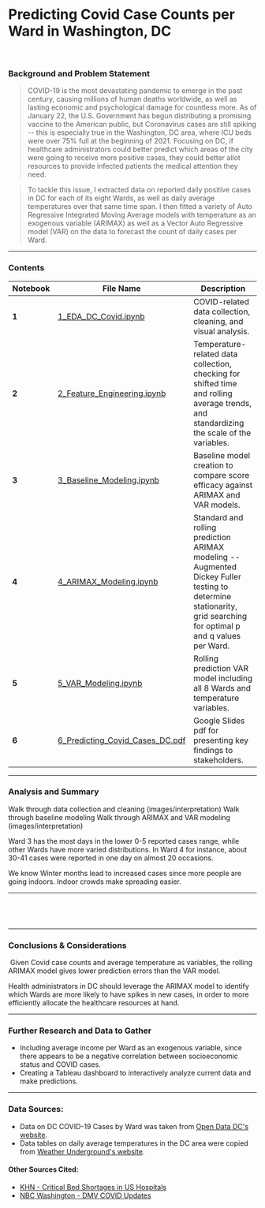 # Predicting Covid Case Counts per Ward in Washington, DC
​
### Background and Problem Statement
> COVID-19 is the most devastating pandemic to emerge in the past century, causing millions of human deaths worldwide, as well as lasting economic and psychological damage for countless more. As of January 22, the U.S. Government has begun distributing a promising vaccine to the American public, but Coronavirus cases are still spiking -- this is especially true in the Washington, DC area, where ICU beds were over 75% full at the beginning of 2021. Focusing on DC, if healthcare administrators could better predict which areas of the city were going to receive more positive cases, they could better allot resources to provide infected patients the medical attention they need.

> To tackle this issue, I extracted data on reported daily positive cases in DC for each of its eight Wards, as well as daily average temperatures over that same time span. I then fitted a variety of Auto Regressive Integrated Moving Average models with temperature as an exogenous variable (ARIMAX) as well as a Vector Auto Regressive model (VAR) on the data to forecast the count of daily cases per Ward.

---

### Contents
| Notebook | File Name | Description |
|----|----|----|
|**1**|[1_EDA_DC_Covid.ipynb](https://github.com/gabecano4308/Predicting-Covid-Case-Counts-in-Washington-DC/blob/main/1_EDA_DC_Covid.ipynb)|COVID-related data collection, cleaning, and visual analysis.|
|**2**|[2_Feature_Engineering.ipynb](https://github.com/gabecano4308/Predicting-Covid-Case-Counts-in-Washington-DC/blob/main/2_Feature_Engineering.ipynb)|Temperature-related data collection, checking for shifted time and rolling average trends, and standardizing the scale of the variables.|
|**3**|[3_Baseline_Modeling.ipynb](https://github.com/gabecano4308/Predicting-Covid-Case-Counts-in-Washington-DC/blob/main/3_Baseline_Modeling.ipynb)|Baseline model creation to compare score efficacy against ARIMAX and VAR models.|
|**4**|[4_ARIMAX_Modeling.ipynb](https://github.com/gabecano4308/Predicting-Covid-Case-Counts-in-Washington-DC/blob/main/4_ARIMAX_Modeling.ipynb)|Standard and rolling prediction ARIMAX modeling -- Augmented Dickey Fuller testing to determine stationarity, grid searching for optimal p and q values per Ward.|
|**5**|[5_VAR_Modeling.ipynb](https://github.com/gabecano4308/Predicting-Covid-Case-Counts-in-Washington-DC/blob/main/5_VAR_Modeling.ipynb)|Rolling prediction VAR model including all 8 Wards and temperature variables.|
|**6**|[6_Predicting_Covid_Cases_DC.pdf](https://github.com/gabecano4308/Predicting-Covid-Case-Counts-in-Washington-DC/blob/main/6_Predicting_Covid_Cases_DC.pdf)|Google Slides pdf for presenting key findings to stakeholders.|

---

### Analysis and Summary​

Walk through data collection and cleaning (images/interpretation)
Walk through baseline modeling
Walk through ARIMAX and VAR modeling (images/interpretation)


Ward 3 has the most days in the lower 0-5 reported cases range, while other Wards have more varied distributions. In Ward 4 for instance, about 30-41 cases were reported in one day on almost 20 occasions.

We know Winter months lead to increased cases since more people are going indoors. Indoor crowds make spreading easier.

---
<!-- ### Datasets
* [dc_covid_cases_by_ward.csv](link to GitHub)
* [tot_cases_per_ward_df.csv](link to GitHub)
* [net_new_daily_cases.csv](link to GitHub)
* [temp_stats.csv](link to GitHub)
* [engineered_df.csv](link to GitHub)
* [model_df.csv](link to GitHub)
* [model_df_sc.csv](link to GitHub)
* [model_df_sc_diff.csv](link to GitHub) -->
​
---

<!-- ### Data Dictionary
|Features|Type|Description|
|---|---|---|
|Ward_1_Cases, Ward_2_Cases, etc. up to 8|Float|Daily number of new COVID cases per Ward of DC.|
|Ward_1_Cases_1M_Avg, Ward_2_Cases_1M_Avg, etc. up to 8|Float|One month rolling average for the daily number of new COVID cases per Ward of DC (first 30 values are NA).|
|Ward_1_Cases_2M_Avg, Ward_2_Cases_2M_Avg, etc. up to 8|Float|Two month rolling average for the daily number of new COVID cases per Ward of DC (first 60 values are NA).|
|Ward_1_Cases_Shift_M, Ward_2_Cases_Shift_M, etc. up to 8|Float|Daily number of new COVID cases per Ward of DC, shifted backward one month (first 30 values are NA).|
|Ward_1_Cases_Shift_2W, Ward_2_Cases_Shift_2W, etc. up to 8|Float|Daily number of new COVID cases per Ward of DC, shifted backward two weeks (first 14 values are NA).|
|Avg_Temp|Float|Average daily temperatures in the DC area from April 1 to January 18.|

<!-- --- -->

---

### Conclusions & Considerations
​
​Given Covid case counts and average temperature as variables, the rolling ARIMAX model gives lower prediction errors than the VAR model.

Health administrators in DC should leverage the ARIMAX model to identify which Wards are more likely to have spikes in new cases, in order to more efficiently allocate the healthcare resources at hand.

---

### Further Research and Data to Gather

- Including average income per Ward as an exogenous variable, since there appears to be a negative correlation between socioeconomic status and COVID cases.
- Creating a Tableau dashboard to interactively analyze current data and make predictions.

---
### Data Sources:

* Data on DC COVID-19 Cases by Ward was taken from [Open Data DC's website](https://opendata.dc.gov/datasets/dc-covid-19-cases-by-ward/data).
* Data tables on daily average temperatures in the DC area were copied from [Weather Underground's website](https://www.wunderground.com/history/daily/us/va/arlington-county/KDCA).

#### Other Sources Cited:

* [KHN - Critical Bed Shortages in US Hospitals](https://khn.org/morning-breakout/critical-bed-shortages-in-u-s-hospitals/)
* [NBC Washington - DMV COVID Updates](https://www.nbcwashington.com/news/local/coronavirus-in-dc-maryland-virginia-what-to-know-on-dec-22/2517745/)
